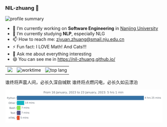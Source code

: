 ### NIL-zhuang 👋

<!-- ![github stats](https://github-readme-stats.vercel.app/api?username=NIL-zhuang&show_icons=true&theme=dracula) -->

![profile summary](https://github-profile-summary-cards.vercel.app/api/cards/profile-details?username=NIL-zhuang&theme=2077)

- 🔭 I’m currently working on **Software Engineering** in [Nanjing University](https://www.nju.edu.cn/)
- 🌱 I’m currently studying **NLP**, especially NLG
- 📫 How to reach me: ziyuan.zhuang@smail.nju.edu.cn
- ⚡ Fun fact: I LOVE Math! And Cats!!!
- 💬 Ask me about everything interesting
- 😄 You can see me in https://nil-zhuang.github.io/

<table frame=void>
  <tbody>
    <tr>
      <td><img src="http://github-profile-summary-cards.vercel.app/api/cards/stats?username=NIL-zhuang&theme=2077"></td>
      <td><img src="http://github-profile-summary-cards.vercel.app/api/cards/productive-time?username=NIL-zhuang&theme=2077&utcOffset=8" alt="worktime"></td>
      <td><img src="http://github-profile-summary-cards.vercel.app/api/cards/repos-per-language?username=NIL-zhuang&theme=2077" alt="top lang"></td>
    </tr>
  </tbody>
</table>

<!-- ![language](https://github-readme-stats.vercel.app/api/top-langs/?username=NIL-zhuang&hide=html,tex&layout=compact&theme=dark) -->

谁终将声震人间，必长久深自缄默
谁终将点燃闪电，必长久如云漂泊

<img
  src="https://github.com/NIL-zhuang/NIL-zhuang/blob/master/images/stat.svg"
  alt="Avinal WakaTime Activity"
/>
